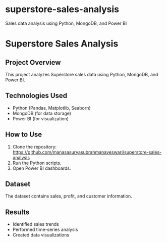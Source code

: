 # superstore-sales-analysis
Sales data analysis using Python, MongoDB, and Power BI
# Superstore Sales Analysis

## Project Overview
This project analyzes Superstore sales data using Python, MongoDB, and Power BI.

## Technologies Used
- Python (Pandas, Matplotlib, Seaborn)
- MongoDB (for data storage)
- Power BI (for visualization)

## How to Use
1. Clone the repository:
   https://github.com/manasasuryasubrahmanayeswari/superstore-sales-analysis
2. Run the Python scripts.
3. Open Power BI dashboards.

## Dataset
The dataset contains sales, profit, and customer information.

## Results
- Identified sales trends
- Performed time-series analysis
- Created data visualizations
